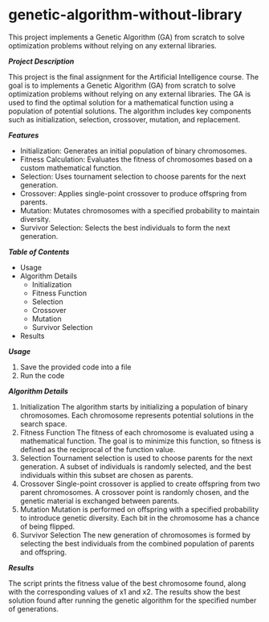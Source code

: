 # genetic-algorithm-without-library
This project implements a Genetic Algorithm (GA) from scratch to solve optimization problems without relying on any external libraries.

***Project Description***

This project is the final assignment for the Artificial Intelligence course. The goal is to implements a Genetic Algorithm (GA) from scratch to solve optimization problems without relying on any external libraries. The GA is used to find the optimal solution for a mathematical function using a population of potential solutions. The algorithm includes key components such as initialization, selection, crossover, mutation, and replacement.

***Features***
- Initialization: Generates an initial population of binary chromosomes.
- Fitness Calculation: Evaluates the fitness of chromosomes based on a custom mathematical function.
- Selection: Uses tournament selection to choose parents for the next generation.
- Crossover: Applies single-point crossover to produce offspring from parents.
- Mutation: Mutates chromosomes with a specified probability to maintain diversity.
- Survivor Selection: Selects the best individuals to form the next generation.

***Table of Contents***
- Usage
- Algorithm Details
	- Initialization
	- Fitness Function
	- Selection
	- Crossover
	- Mutation
	- Survivor Selection
- Results

***Usage***
1. Save the provided code into a file
2. Run the code

***Algorithm Details***
1. Initialization
The algorithm starts by initializing a population of binary chromosomes. Each chromosome represents potential solutions in the search space.
2. Fitness Function
The fitness of each chromosome is evaluated using a mathematical function. The goal is to minimize this function, so fitness is defined as the reciprocal of the function value.
3. Selection
Tournament selection is used to choose parents for the next generation. A subset of individuals is randomly selected, and the best individuals within this subset are chosen as parents.
4. Crossover
Single-point crossover is applied to create offspring from two parent chromosomes. A crossover point is randomly chosen, and the genetic material is exchanged between parents.
5. Mutation
Mutation is performed on offspring with a specified probability to introduce genetic diversity. Each bit in the chromosome has a chance of being flipped.
6. Survivor Selection
The new generation of chromosomes is formed by selecting the best individuals from the combined population of parents and offspring.

***Results***

The script prints the fitness value of the best chromosome found, along with the corresponding values of x1 and x2. The results show the best solution found after running the genetic algorithm for the specified number of generations.
